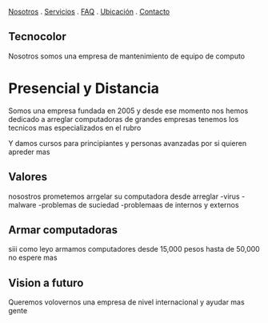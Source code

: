 [Nosotros](./nosotros.md) . [Servicios](./servicios.md) . [FAQ](FAQ.md) . [Ubicación](ubicacion.md) . [Contacto](./contacto.md)

## Tecnocolor

 Nosotros somos una empresa de mantenimiento de equipo de computo

# Presencial y Distancia
 
 Somos una empresa fundada en 2005 y desde ese momento nos hemos dedicado a arreglar computadoras de grandes empresas 
 tenemos los tecnicos mas especializados en el rubro
  
  Y damos cursos para principiantes y personas avanzadas por si quieren apreder mas
  
 ## Valores
 
 nosostros prometemos arrgelar su computadora 
 desde arreglar 
 -virus
 -malware
 -problemas de suciedad
 -problemaas de internos y externos
 
 ## Armar computadoras 
 
 siii como leyo armamos computadores desde  15,000 pesos hasta de 50,000 
 no espere mas 

## Vision a futuro

Queremos volovernos una empresa de nivel internacional y ayudar mas gente
 









